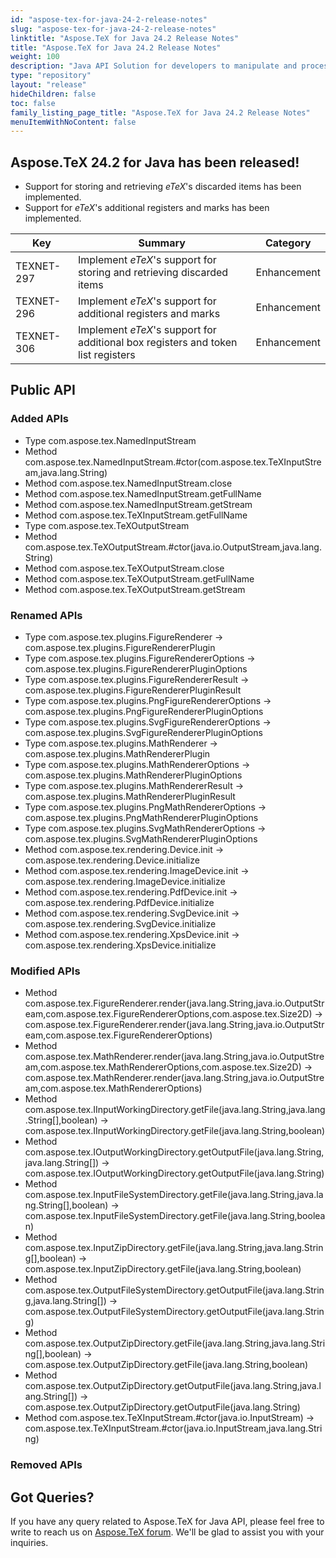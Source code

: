 ```yaml
---
id: "aspose-tex-for-java-24-2-release-notes"
slug: "aspose-tex-for-java-24-2-release-notes"
linktitle: "Aspose.TeX for Java 24.2 Release Notes"
title: "Aspose.TeX for Java 24.2 Release Notes"
weight: 100
description: "Java API Solution for developers to manipulate and process TeX and LaTeX files. Updates of Aspose.TeX API solution for Java | Release 2024.2"
type: "repository"
layout: "release"
hideChildren: false
toc: false
family_listing_page_title: "Aspose.TeX for Java 24.2 Release Notes"
menuItemWithNoContent: false
---
```


## Aspose.TeX 24.2 for Java has been released!

 * Support for storing and retrieving *eTeX*'s discarded items has been implemented.
 * Support for *eTeX*'s additional registers and marks has been implemented.

| Key | Summary | Category |
|---|---|---|
| TEXNET-297 | Implement *eTeX*'s support for storing and retrieving discarded items | Enhancement |
| TEXNET-296 | Implement *eTeX*'s support for additional registers and marks | Enhancement |
| TEXNET-306 | Implement *eTeX*'s support for additional box registers and token list registers | Enhancement |

## Public API
### Added APIs

 * Type com.aspose.tex.NamedInputStream
 * Method com.aspose.tex.NamedInputStream.#ctor(com.aspose.tex.TeXInputStream,java.lang.String)
 * Method com.aspose.tex.NamedInputStream.close
 * Method com.aspose.tex.NamedInputStream.getFullName
 * Method com.aspose.tex.NamedInputStream.getStream
 * Method com.aspose.tex.TeXInputStream.getFullName
 * Type com.aspose.tex.TeXOutputStream
 * Method com.aspose.tex.TeXOutputStream.#ctor(java.io.OutputStream,java.lang.String)
 * Method com.aspose.tex.TeXOutputStream.close
 * Method com.aspose.tex.TeXOutputStream.getFullName
 * Method com.aspose.tex.TeXOutputStream.getStream

### Renamed APIs

 * Type com.aspose.tex.plugins.FigureRenderer -> com.aspose.tex.plugins.FigureRendererPlugin
 * Type com.aspose.tex.plugins.FigureRendererOptions -> com.aspose.tex.plugins.FigureRendererPluginOptions
 * Type com.aspose.tex.plugins.FigureRendererResult -> com.aspose.tex.plugins.FigureRendererPluginResult
 * Type com.aspose.tex.plugins.PngFigureRendererOptions -> com.aspose.tex.plugins.PngFigureRendererPluginOptions
 * Type com.aspose.tex.plugins.SvgFigureRendererOptions -> com.aspose.tex.plugins.SvgFigureRendererPluginOptions
 * Type com.aspose.tex.plugins.MathRenderer -> com.aspose.tex.plugins.MathRendererPlugin
 * Type com.aspose.tex.plugins.MathRendererOptions -> com.aspose.tex.plugins.MathRendererPluginOptions
 * Type com.aspose.tex.plugins.MathRendererResult -> com.aspose.tex.plugins.MathRendererPluginResult
 * Type com.aspose.tex.plugins.PngMathRendererOptions -> com.aspose.tex.plugins.PngMathRendererPluginOptions
 * Type com.aspose.tex.plugins.SvgMathRendererOptions -> com.aspose.tex.plugins.SvgMathRendererPluginOptions
 * Method com.aspose.tex.rendering.Device.init -> com.aspose.tex.rendering.Device.initialize
 * Method com.aspose.tex.rendering.ImageDevice.init -> com.aspose.tex.rendering.ImageDevice.initialize
 * Method com.aspose.tex.rendering.PdfDevice.init -> com.aspose.tex.rendering.PdfDevice.initialize
 * Method com.aspose.tex.rendering.SvgDevice.init -> com.aspose.tex.rendering.SvgDevice.initialize
 * Method com.aspose.tex.rendering.XpsDevice.init -> com.aspose.tex.rendering.XpsDevice.initialize

### Modified APIs

 * Method com.aspose.tex.FigureRenderer.render(java.lang.String,java.io.OutputStream,com.aspose.tex.FigureRendererOptions,com.aspose.tex.Size2D) -> com.aspose.tex.FigureRenderer.render(java.lang.String,java.io.OutputStream,com.aspose.tex.FigureRendererOptions)
 * Method com.aspose.tex.MathRenderer.render(java.lang.String,java.io.OutputStream,com.aspose.tex.MathRendererOptions,com.aspose.tex.Size2D) -> com.aspose.tex.MathRenderer.render(java.lang.String,java.io.OutputStream,com.aspose.tex.MathRendererOptions)
 * Method com.aspose.tex.IInputWorkingDirectory.getFile(java.lang.String,java.lang.String[],boolean) -> com.aspose.tex.IInputWorkingDirectory.getFile(java.lang.String,boolean)
 * Method com.aspose.tex.IOutputWorkingDirectory.getOutputFile(java.lang.String,java.lang.String[]) -> com.aspose.tex.IOutputWorkingDirectory.getOutputFile(java.lang.String)
 * Method com.aspose.tex.InputFileSystemDirectory.getFile(java.lang.String,java.lang.String[],boolean) -> com.aspose.tex.InputFileSystemDirectory.getFile(java.lang.String,boolean)
 * Method com.aspose.tex.InputZipDirectory.getFile(java.lang.String,java.lang.String[],boolean) -> com.aspose.tex.InputZipDirectory.getFile(java.lang.String,boolean)
 * Method com.aspose.tex.OutputFileSystemDirectory.getOutputFile(java.lang.String,java.lang.String[]) -> com.aspose.tex.OutputFileSystemDirectory.getOutputFile(java.lang.String)
 * Method com.aspose.tex.OutputZipDirectory.getFile(java.lang.String,java.lang.String[],boolean) -> com.aspose.tex.OutputZipDirectory.getFile(java.lang.String,boolean)
 * Method com.aspose.tex.OutputZipDirectory.getOutputFile(java.lang.String,java.lang.String[]) -> com.aspose.tex.OutputZipDirectory.getOutputFile(java.lang.String)
 * Method com.aspose.tex.TeXInputStream.#ctor(java.io.InputStream) -> com.aspose.tex.TeXInputStream.#ctor(java.io.InputStream,java.lang.String)

### Removed APIs


## Got Queries?
If you have any query related to Aspose.TeX for Java API, please feel free to write to reach us on [Aspose.TeX forum](https://forum.aspose.com/c/tex/). We'll be glad to assist you with your inquiries.
